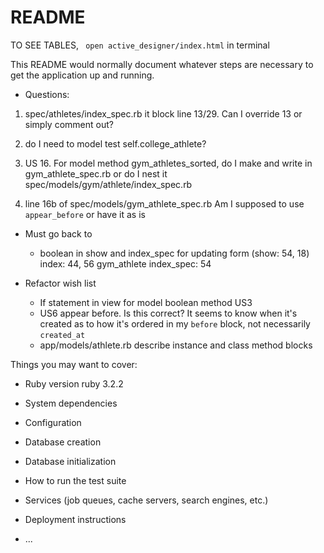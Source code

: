 # README
TO SEE TABLES, ` open active_designer/index.html` in terminal



This README would normally document whatever steps are necessary to get the
application up and running.

* Questions:
1. spec/athletes/index_spec.rb it block line 13/29. Can I override 13 or simply comment out? 

2. do I need to model test self.college_athlete? 

3. US 16.  For model method gym_athletes_sorted, do I make and write in gym_athlete_spec.rb  or do I nest it spec/models/gym/athlete/index_spec.rb

4. line 16b of spec/models/gym_athlete_spec.rb
Am I supposed to use `appear_before` or have it as is

* Must go back to
  - boolean in show and index_spec for updating form (show: 54, 18)
  index: 44, 56
  gym_athlete index_spec: 54

* Refactor wish list
  - If statement in view for model boolean method US3
  - US6 appear before.  Is this correct? It seems to know when it's created as to how it's ordered in my `before` block, not necessarily `created_at`
  - app/models/athlete.rb describe instance and class method blocks


Things you may want to cover:

* Ruby version
  ruby 3.2.2

* System dependencies
  
* Configuration

* Database creation

* Database initialization

* How to run the test suite

* Services (job queues, cache servers, search engines, etc.)

* Deployment instructions

* ...
